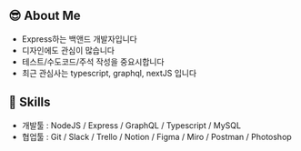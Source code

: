 
## :sunglasses: About Me
-  Express하는 백앤드 개발자입니다
- 디자인에도 관심이 많습니다
- 테스트/수도코드/주석 작성을 중요시합니다
- 최근 관심사는 typescript, graphql, nextJS 입니다

## :wrench: Skills
- 개발툴 : NodeJS / Express / GraphQL / Typescript / MySQL
- 협업툴 : Git / Slack / Trello / Notion / Figma / Miro / Postman / Photoshop
